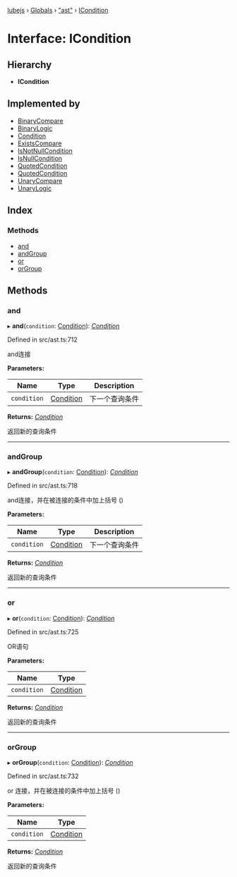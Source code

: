 [lubejs](../README.md) › [Globals](../globals.md) › ["ast"](../modules/_ast_.md) › [ICondition](_ast_.icondition.md)

# Interface: ICondition

## Hierarchy

* **ICondition**

## Implemented by

* [BinaryCompare](../classes/_ast_.binarycompare.md)
* [BinaryLogic](../classes/_ast_.binarylogic.md)
* [Condition](../classes/_ast_.condition.md)
* [ExistsCompare](../classes/_ast_.existscompare.md)
* [IsNotNullCondition](../classes/_ast_.isnotnullcondition.md)
* [IsNullCondition](../classes/_ast_.isnullcondition.md)
* [QuotedCondition](../classes/_ast_.quotedcondition.md)
* [QuotedCondition](../classes/_ast_.quotedcondition.md)
* [UnaryCompare](../classes/_ast_.unarycompare.md)
* [UnaryLogic](../classes/_ast_.unarylogic.md)

## Index

### Methods

* [and](_ast_.icondition.md#and)
* [andGroup](_ast_.icondition.md#andgroup)
* [or](_ast_.icondition.md#or)
* [orGroup](_ast_.icondition.md#orgroup)

## Methods

###  and

▸ **and**(`condition`: [Condition](../classes/_ast_.condition.md)): *[Condition](../classes/_ast_.condition.md)*

Defined in src/ast.ts:712

and连接

**Parameters:**

Name | Type | Description |
------ | ------ | ------ |
`condition` | [Condition](../classes/_ast_.condition.md) | 下一个查询条件 |

**Returns:** *[Condition](../classes/_ast_.condition.md)*

返回新的查询条件

___

###  andGroup

▸ **andGroup**(`condition`: [Condition](../classes/_ast_.condition.md)): *[Condition](../classes/_ast_.condition.md)*

Defined in src/ast.ts:718

and连接，并在被连接的条件中加上括号 ()

**Parameters:**

Name | Type | Description |
------ | ------ | ------ |
`condition` | [Condition](../classes/_ast_.condition.md) | 下一个查询条件 |

**Returns:** *[Condition](../classes/_ast_.condition.md)*

返回新的查询条件

___

###  or

▸ **or**(`condition`: [Condition](../classes/_ast_.condition.md)): *[Condition](../classes/_ast_.condition.md)*

Defined in src/ast.ts:725

OR语句

**Parameters:**

Name | Type |
------ | ------ |
`condition` | [Condition](../classes/_ast_.condition.md) |

**Returns:** *[Condition](../classes/_ast_.condition.md)*

返回新的查询条件

___

###  orGroup

▸ **orGroup**(`condition`: [Condition](../classes/_ast_.condition.md)): *[Condition](../classes/_ast_.condition.md)*

Defined in src/ast.ts:732

or 连接，并在被连接的条件中加上括号 ()

**Parameters:**

Name | Type |
------ | ------ |
`condition` | [Condition](../classes/_ast_.condition.md) |

**Returns:** *[Condition](../classes/_ast_.condition.md)*

返回新的查询条件
